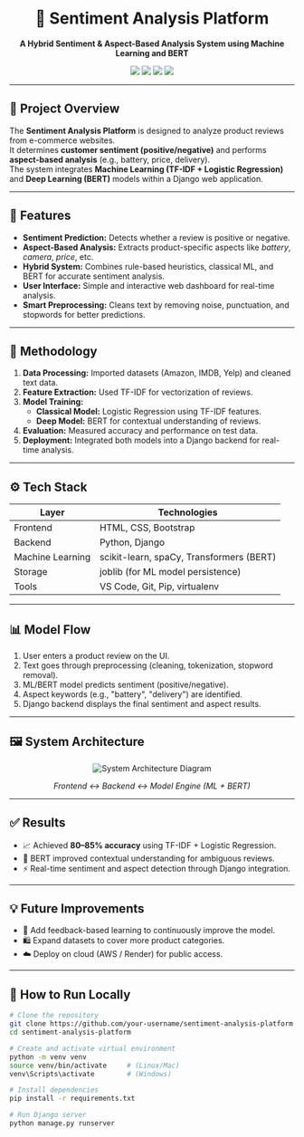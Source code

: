 <h1 align="center">📝 Sentiment Analysis Platform</h1>

<p align="center">
  <b>A Hybrid Sentiment & Aspect-Based Analysis System using Machine Learning and BERT</b>
</p>

<p align="center">
  <img src="https://img.shields.io/badge/ML-Logistic%20Regression-blue" />
  <img src="https://img.shields.io/badge/Deep%20Learning-BERT-yellow" />
  <img src="https://img.shields.io/badge/Backend-Django-green" />
  <img src="https://img.shields.io/badge/Frontend-HTML%2FCSS%2FBootstrap-orange" />
</p>

---

## 🚀 Project Overview

The **Sentiment Analysis Platform** is designed to analyze product reviews from e-commerce websites.  
It determines **customer sentiment (positive/negative)** and performs **aspect-based analysis** (e.g., battery, price, delivery).  
The system integrates **Machine Learning (TF-IDF + Logistic Regression)** and **Deep Learning (BERT)** models within a Django web application.

---

## 🧩 Features

<ul>
  <li><b>Sentiment Prediction:</b> Detects whether a review is positive or negative.</li>
  <li><b>Aspect-Based Analysis:</b> Extracts product-specific aspects like <i>battery</i>, <i>camera</i>, <i>price</i>, etc.</li>
  <li><b>Hybrid System:</b> Combines rule-based heuristics, classical ML, and BERT for accurate sentiment analysis.</li>
  <li><b>User Interface:</b> Simple and interactive web dashboard for real-time analysis.</li>
  <li><b>Smart Preprocessing:</b> Cleans text by removing noise, punctuation, and stopwords for better predictions.</li>
</ul>

---

## 🧠 Methodology

<ol>
  <li><b>Data Processing:</b> Imported datasets (Amazon, IMDB, Yelp) and cleaned text data.</li>
  <li><b>Feature Extraction:</b> Used TF-IDF for vectorization of reviews.</li>
  <li><b>Model Training:</b>
    <ul>
      <li><b>Classical Model:</b> Logistic Regression using TF-IDF features.</li>
      <li><b>Deep Model:</b> BERT for contextual understanding of reviews.</li>
    </ul>
  </li>
  <li><b>Evaluation:</b> Measured accuracy and performance on test data.</li>
  <li><b>Deployment:</b> Integrated both models into a Django backend for real-time analysis.</li>
</ol>

---

## ⚙️ Tech Stack

<table>
  <thead>
    <tr>
      <th>Layer</th>
      <th>Technologies</th>
    </tr>
  </thead>
  <tbody>
    <tr>
      <td>Frontend</td>
      <td>HTML, CSS, Bootstrap</td>
    </tr>
    <tr>
      <td>Backend</td>
      <td>Python, Django</td>
    </tr>
    <tr>
      <td>Machine Learning</td>
      <td>scikit-learn, spaCy, Transformers (BERT)</td>
    </tr>
    <tr>
      <td>Storage</td>
      <td>joblib (for ML model persistence)</td>
    </tr>
    <tr>
      <td>Tools</td>
      <td>VS Code, Git, Pip, virtualenv</td>
    </tr>
  </tbody>
</table>

---

## 📊 Model Flow

<ol>
  <li>User enters a product review on the UI.</li>
  <li>Text goes through preprocessing (cleaning, tokenization, stopword removal).</li>
  <li>ML/BERT model predicts sentiment (positive/negative).</li>
  <li>Aspect keywords (e.g., "battery", "delivery") are identified.</li>
  <li>Django backend displays the final sentiment and aspect results.</li>
</ol>

---

## 🖼️ System Architecture

<div align="center">
  <img src="https://via.placeholder.com/700x400.png?text=System+Architecture+Diagram" alt="System Architecture Diagram" />
  <p><i>Frontend ↔ Backend ↔ Model Engine (ML + BERT)</i></p>
</div>

---

## ✅ Results

<ul>
  <li>📈 Achieved <b>80–85% accuracy</b> using TF-IDF + Logistic Regression.</li>
  <li>🧠 BERT improved contextual understanding for ambiguous reviews.</li>
  <li>⚡ Real-time sentiment and aspect detection through Django integration.</li>
</ul>

---

## 💡 Future Improvements

<ul>
  <li>🔁 Add feedback-based learning to continuously improve the model.</li>
  <li>🛍️ Expand datasets to cover more product categories.</li>
  <li>☁️ Deploy on cloud (AWS / Render) for public access.</li>
</ul>

---

## 📌 How to Run Locally

```bash
# Clone the repository
git clone https://github.com/your-username/sentiment-analysis-platform.git
cd sentiment-analysis-platform

# Create and activate virtual environment
python -m venv venv
source venv/bin/activate     # (Linux/Mac)
venv\Scripts\activate        # (Windows)

# Install dependencies
pip install -r requirements.txt

# Run Django server
python manage.py runserver
